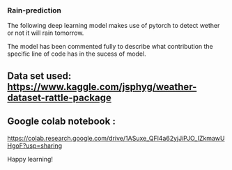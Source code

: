 ### Rain-prediction
The following deep learning model makes use of pytorch to detect wether or not it will rain tomorrow.

The model has been commented fully to describe what contribution the specific line of code has in the sucess of model.


## Data set used:   https://www.kaggle.com/jsphyg/weather-dataset-rattle-package

## Google colab notebook : 
https://colab.research.google.com/drive/1ASuxe_QFl4a62yjJiPJO_IZkmawUHgoF?usp=sharing


Happy learning!
